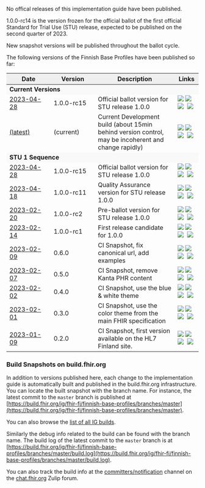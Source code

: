 No offical releases of this implementation guide have been published.

1.0.0-rc14 is the version frozen for the official ballot of the first official Standard for Trial
Use (STU) release, expected to be published on the second quarter of 2023.

New snapshot versions will be published throughout the ballot cycle.

<div id="history-data">
  <p>The following versions of the Finnish Base Profiles have been published so far:</p>
  <table class="history-grid">
    <thead>
      <tr style="background-color: #efefef">
        <th width="100px">Date</th>
        <th width="100px">Version</th>
        <th>Description</th>
        <th>Links</th>
      </tr>
    </thead>
    <tbody>
      <tr style="background-color: #f9f9f9">
        <td colspan="4"><b>Current Versions</b></td>
      </tr>
      <tr>
        <td><a href="https://www.hl7.fi/fhir/finnish-base-profiles/">2023-04-28</a></td>
        <td>1.0.0-rc15</td><td>Official ballot version for STU release 1.0.0</td>
        <td><a title="Home Page" href="https://www.hl7.fi/fhir/finnish-base-profiles/"><img src="https://hl7.org/fhir/assets/images/page.png"></a>&nbsp;<a title="Download" href="https://www.hl7.fi/fhir/finnish-base-profiles/full-ig.zip"><img src="https://hl7.org/fhir/assets/images/download.gif"></a>&nbsp;<a title="QA Page" href="https://www.hl7.fi/fhir/finnish-base-profiles/qa.html"><img src="https://hl7.org/fhir/assets/images/qa.png"></a>&nbsp; <a title="NPM Package hl7.fhir.fi.base v1.0.0-rc15" href="https://www.hl7.fi/fhir/finnish-base-profiles/package.tgz"><img src="https://hl7.org/fhir/assets/images/npm.png"></a></td>
      </tr>
      <tr>
        <td><a href="https://fhir.fi/finnish-base-profiles/">(latest)</a></td>
        <td>(current)</td><td>Current Development build (about 15min behind version control, may be incoherent and change rapidly)</td><td><a title="Home Page" href="https://fhir.fi/finnish-base-profiles/"><img src="https://hl7.org/fhir/assets/images/page.png"></a>&nbsp;<a title="Download" href="https://fhir.fi/finnish-base-profiles/full-ig.zip"><img src="https://hl7.org/fhir/assets/images/download.gif"></a>&nbsp;<a title="QA Page" href="https://fhir.fi/finnish-base-profiles/qa.html"><img src="https://hl7.org/fhir/assets/images/qa.png"></a>&nbsp; <a title="NPM Package" href="https://fhir.fi/finnish-base-profiles/package.tgz"><img src="https://hl7.org/fhir/assets/images/npm.png"></a></td>
      </tr>
      <tr style="background-color: #f9f9f9">
        <td colspan="4"><b>STU 1 Sequence</b></td>
      </tr>
      <tr>
        <td><a href="https://www.hl7.fi/fhir/finnish-base-profiles/1.0-rc15/">2023-04-28</a></td>
        <td>1.0.0-rc15</td><td>Official ballot version for STU release 1.0.0</td>
        <td><a title="Home Page" href="https://www.hl7.fi/fhir/finnish-base-profiles/1.0-rc15/"><img src="https://hl7.org/fhir/assets/images/page.png"></a>&nbsp;<a title="Download" href="https://www.hl7.fi/fhir/finnish-base-profiles/1.0-rc15/full-ig.zip"><img src="https://hl7.org/fhir/assets/images/download.gif"></a>&nbsp;<a title="QA Page" href="https://www.hl7.fi/fhir/finnish-base-profiles/1.0-rc15/qa.html"><img src="https://hl7.org/fhir/assets/images/qa.png"></a>&nbsp; <a title="NPM Package hl7.fhir.fi.base v1.0.0-rc15" href="https://www.hl7.fi/fhir/finnish-base-profiles/1.0-rc15/package.tgz"><img src="https://hl7.org/fhir/assets/images/npm.png"></a></td>
      </tr>
      <tr>
        <td><a href="https://www.hl7.fi/fhir/finnish-base-profiles/1.0-rc11/">2023-04-18</a></td>
        <td>1.0.0-rc11</td><td>Quality Assurance version for STU release 1.0.0</td>
        <td><a title="Home Page" href="https://www.hl7.fi/fhir/finnish-base-profiles/1.0-rc11/"><img src="https://hl7.org/fhir/assets/images/page.png"></a>&nbsp;<a title="Download" href="https://www.hl7.fi/fhir/finnish-base-profiles/1.0-rc11/full-ig.zip"><img src="https://hl7.org/fhir/assets/images/download.gif"></a>&nbsp;<a title="QA Page" href="https://www.hl7.fi/fhir/finnish-base-profiles/1.0-rc11/qa.html"><img src="https://hl7.org/fhir/assets/images/qa.png"></a>&nbsp; <a title="NPM Package hl7.fhir.fi.base v1.0.0-rc11" href="https://www.hl7.fi/fhir/finnish-base-profiles/1.0-rc11/package.tgz"><img src="https://hl7.org/fhir/assets/images/npm.png"></a></td>
      </tr>
      <tr>
        <td><a href="https://www.hl7.fi/fhir/finnish-base-profiles/1.0-rc2/">2023-02-20</a></td>
        <td>1.0.0-rc2</td><td>Pre-ballot version for STU release 1.0.0</td>
        <td><a title="Home Page" href="https://www.hl7.fi/fhir/finnish-base-profiles/1.0-rc2/"><img src="https://hl7.org/fhir/assets/images/page.png"></a>&nbsp;<a title="Download" href="https://www.hl7.fi/fhir/finnish-base-profiles/1.0-rc2/full-ig.zip"><img src="https://hl7.org/fhir/assets/images/download.gif"></a>&nbsp;<a title="QA Page" href="https://www.hl7.fi/fhir/finnish-base-profiles/1.0-rc2/qa.html"><img src="https://hl7.org/fhir/assets/images/qa.png"></a>&nbsp; <a title="NPM Package hl7.fhir.fi.base v1.0.0-rc2" href="https://www.hl7.fi/fhir/finnish-base-profiles/1.0-rc2/package.tgz"><img src="https://hl7.org/fhir/assets/images/npm.png"></a></td>
      </tr>
      <tr>
        <td><a href="https://www.hl7.fi/fhir/finnish-base-profiles/1.0-rc1/">2023-02-14</a></td>
        <td>1.0.0-rc1</td><td>First release candidate for 1.0.0</td>
        <td><a title="Home Page" href="https://www.hl7.fi/fhir/finnish-base-profiles/1.0-rc1/"><img src="https://hl7.org/fhir/assets/images/page.png"></a>&nbsp;<a title="Download" href="https://www.hl7.fi/fhir/finnish-base-profiles/1.0-rc1/full-ig.zip"><img src="https://hl7.org/fhir/assets/images/download.gif"></a>&nbsp;<a title="QA Page" href="https://www.hl7.fi/fhir/finnish-base-profiles/1.0-rc1/qa.html"><img src="https://hl7.org/fhir/assets/images/qa.png"></a>&nbsp; <a title="NPM Package hl7.fhir.fi.base v1.0.0-rc1" href="https://www.hl7.fi/fhir/finnish-base-profiles/1.0-rc1/package.tgz"><img src="https://hl7.org/fhir/assets/images/npm.png"></a></td>
      </tr>
      <tr>
        <td><a href="https://www.hl7.fi/fhir/finnish-base-profiles/0.6/">2023-02-09</a></td>
        <td>0.6.0</td><td>CI Snapshot, fix canonical url, add examples</td>
        <td><a title="Home Page" href="https://www.hl7.fi/fhir/finnish-base-profiles/0.6/"><img src="https://hl7.org/fhir/assets/images/page.png"></a>&nbsp;<a title="Download" href="https://www.hl7.fi/fhir/finnish-base-profiles/0.6/full-ig.zip"><img src="https://hl7.org/fhir/assets/images/download.gif"></a>&nbsp;<a title="QA Page" href="https://www.hl7.fi/fhir/finnish-base-profiles/0.6/qa.html"><img src="https://hl7.org/fhir/assets/images/qa.png"></a>&nbsp; <a title="NPM Package hl7.fhir.fi.base v0.6.0" href="https://www.hl7.fi/fhir/finnish-base-profiles/0.6/package.tgz"><img src="https://hl7.org/fhir/assets/images/npm.png"></a></td>
      </tr>
      <tr>
        <td><a href="https://www.hl7.fi/fhir/finnish-base-profiles/0.5/">2023-02-07</a></td>
        <td>0.5.0</td><td>CI Snapshot, remove Kanta PHR content</td>
        <td><a title="Home Page" href="https://www.hl7.fi/fhir/finnish-base-profiles/0.5/"><img src="https://hl7.org/fhir/assets/images/page.png"></a>&nbsp;<a title="Download" href="https://www.hl7.fi/fhir/finnish-base-profiles/0.5/full-ig.zip"><img src="https://hl7.org/fhir/assets/images/download.gif"></a>&nbsp;<a title="QA Page" href="https://www.hl7.fi/fhir/finnish-base-profiles/0.5/qa.html"><img src="https://hl7.org/fhir/assets/images/qa.png"></a>&nbsp; <a title="NPM Package hl7.fhir.fi.base v0.5.0" href="https://www.hl7.fi/fhir/finnish-base-profiles/0.5/package.tgz"><img src="https://hl7.org/fhir/assets/images/npm.png"></a></td>
      </tr>
      <tr>
        <td><a href="https://www.hl7.fi/fhir/finnish-base-profiles/0.4/">2023-02-02</a></td>
        <td>0.4.0</td><td>CI Snapshot, use the blue & white theme</td>
        <td><a title="Home Page" href="https://www.hl7.fi/fhir/finnish-base-profiles/0.4/"><img src="https://hl7.org/fhir/assets/images/page.png"></a>&nbsp;<a title="Download" href="https://www.hl7.fi/fhir/finnish-base-profiles/0.4/full-ig.zip"><img src="https://hl7.org/fhir/assets/images/download.gif"></a>&nbsp;<a title="QA Page" href="https://www.hl7.fi/fhir/finnish-base-profiles/0.4/qa.html"><img src="https://hl7.org/fhir/assets/images/qa.png"></a>&nbsp; <a title="NPM Package hl7.fhir.fi.base v0.4.0" href="https://www.hl7.fi/fhir/finnish-base-profiles/0.4/package.tgz"><img src="https://hl7.org/fhir/assets/images/npm.png"></a></td>
      </tr>
      <tr>
        <td><a href="https://www.hl7.fi/fhir/finnish-base-profiles/0.3/">2023-02-01</a></td>
        <td>0.3.0</td><td>CI Snapshot, use the color theme from the main FHIR specification</td>
        <td><a title="Home Page" href="https://www.hl7.fi/fhir/finnish-base-profiles/0.3/"><img src="https://hl7.org/fhir/assets/images/page.png"></a>&nbsp;<a title="Download" href="https://www.hl7.fi/fhir/finnish-base-profiles/0.3/full-ig.zip"><img src="https://hl7.org/fhir/assets/images/download.gif"></a>&nbsp;<a title="QA Page" href="https://www.hl7.fi/fhir/finnish-base-profiles/0.3/qa.html"><img src="https://hl7.org/fhir/assets/images/qa.png"></a>&nbsp; <a title="NPM Package hl7.fhir.fi.base v0.3.0" href="https://www.hl7.fi/fhir/finnish-base-profiles/0.3/package.tgz"><img src="https://hl7.org/fhir/assets/images/npm.png"></a></td>
      </tr>
      <tr>
        <td><a href="https://hl7.fi/fhir/finnish-base-profiles/0.2/">2023-01-09</a></td>
        <td>0.2.0</td><td>CI Snapshot, first version available on the HL7 Finland site.</td>
        <td><a title="Home Page" href="https://www.hl7.fi/fhir/finnish-base-profiles/0.2/"><img src="https://hl7.org/fhir/assets/images/page.png"></a>&nbsp;<a title="Download" href="https://www.hl7.fi/fhir/finnish-base-profiles/0.2/full-ig.zip"><img src="https://hl7.org/fhir/assets/images/download.gif"></a>&nbsp;<a title="QA Page" href="https://www.hl7.fi/fhir/finnish-base-profiles/0.2/qa.html"><img src="https://hl7.org/fhir/assets/images/qa.png"></a>&nbsp; <a title="NPM Package hl7.fhir.fi.base v0.2.0" href="https://www.hl7.fi/fhir/finnish-base-profiles/0.2/package.tgz"><img src="https://hl7.org/fhir/assets/images/npm.png"></a></td>
      </tr>
    </tbody>
  </table>
</div>

### Build Snapshots on build.fhir.org
In addition to versions published here, each change to the implementation guide is automatically
built and published in the build.fhir.org infrastructure. You can locate the built snapshot with
the branch name. For instance, the latest commit to the `master` branch is published at
[https://build.fhir.org/ig/fhir-fi/finnish-base-profiles/branches/master](https://build.fhir.org/ig/fhir-fi/finnish-base-profiles/branches/master).

You can also browse the [list of all IG builds](https://fhir.github.io/auto-ig-builder/builds.html).

Similarly the debug info related to the build can be found with the branch name. The build log of
the latest commit to the `master` branch is at
[https://build.fhir.org/ig/fhir-fi/finnish-base-profiles/branches/master/build.log](https://build.fhir.org/ig/fhir-fi/finnish-base-profiles/branches/master/build.log).

You can also track the build info at the
[committers/notification](https://chat.fhir.org/#narrow/stream/179297-committers.2Fnotification/topic/ig-build/)
channel on the [chat.fhir.org](https://chat.fhir.org) Zulip forum.

